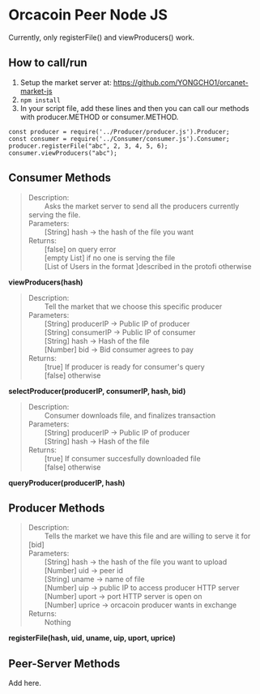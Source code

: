 # Orcacoin Peer Node JS
Currently, only registerFile() and viewProducers() work.

## How to call/run
1. Setup the market server at: https://github.com/YONGCHO1/orcanet-market-js  
2. ```npm install```  
3. In your script file, add these lines and then you can call our methods with producer.METHOD or consumer.METHOD.
```
const producer = require('../Producer/producer.js').Producer;
const consumer = require('../Consumer/consumer.js').Consumer;
producer.registerFile("abc", 2, 3, 4, 5, 6);
consumer.viewProducers("abc");
```

## Consumer Methods
> Description:  
> &nbsp;&nbsp;&nbsp;&nbsp;&nbsp;&nbsp;&nbsp;&nbsp;Asks the market server to send all the producers currently serving the file.  
> Parameters:  
> &nbsp;&nbsp;&nbsp;&nbsp;&nbsp;&nbsp;&nbsp;&nbsp;[String] hash -> the hash of the file you want  
> Returns:  
> &nbsp;&nbsp;&nbsp;&nbsp;&nbsp;&nbsp;&nbsp;&nbsp;[false] on query error  
> &nbsp;&nbsp;&nbsp;&nbsp;&nbsp;&nbsp;&nbsp;&nbsp;[empty List] if no one is serving the file  
> &nbsp;&nbsp;&nbsp;&nbsp;&nbsp;&nbsp;&nbsp;&nbsp;[List of Users in the format ]described in the protofi otherwise  

**viewProducers(hash)**

>Description:  
&nbsp;&nbsp;&nbsp;&nbsp;&nbsp;&nbsp;&nbsp;&nbsp;Tell the market that we choose this specific producer  
Parameters:  
&nbsp;&nbsp;&nbsp;&nbsp;&nbsp;&nbsp;&nbsp;&nbsp;[String] producerIP -> Public IP of producer  
&nbsp;&nbsp;&nbsp;&nbsp;&nbsp;&nbsp;&nbsp;&nbsp;[String] consumerIP -> Public IP of consumer  
&nbsp;&nbsp;&nbsp;&nbsp;&nbsp;&nbsp;&nbsp;&nbsp;[String] hash -> Hash of the file  
&nbsp;&nbsp;&nbsp;&nbsp;&nbsp;&nbsp;&nbsp;&nbsp;[Number] bid -> Bid consumer agrees to pay  
Returns:  
&nbsp;&nbsp;&nbsp;&nbsp;&nbsp;&nbsp;&nbsp;&nbsp;[true] If producer is ready for consumer's query  
&nbsp;&nbsp;&nbsp;&nbsp;&nbsp;&nbsp;&nbsp;&nbsp;[false] otherwise  

**selectProducer(producerIP, consumerIP, hash, bid)**

>Description:  
&nbsp;&nbsp;&nbsp;&nbsp;&nbsp;&nbsp;&nbsp;&nbsp;Consumer downloads file, and finalizes transaction  
Parameters:  
&nbsp;&nbsp;&nbsp;&nbsp;&nbsp;&nbsp;&nbsp;&nbsp;[String] producerIP -> Public IP of producer  
&nbsp;&nbsp;&nbsp;&nbsp;&nbsp;&nbsp;&nbsp;&nbsp;[String] hash -> Hash of the file  
Returns:  
&nbsp;&nbsp;&nbsp;&nbsp;&nbsp;&nbsp;&nbsp;&nbsp;[true] If consumer succesfully downloaded file  
&nbsp;&nbsp;&nbsp;&nbsp;&nbsp;&nbsp;&nbsp;&nbsp;[false] otherwise  

**queryProducer(producerIP, hash)**

## Producer Methods
>Description:  
&nbsp;&nbsp;&nbsp;&nbsp;&nbsp;&nbsp;&nbsp;&nbsp;Tells the market we have this file and are willing to serve it for [bid]  
Parameters:  
&nbsp;&nbsp;&nbsp;&nbsp;&nbsp;&nbsp;&nbsp;&nbsp;[String] hash -> the hash of the file you want to upload  
&nbsp;&nbsp;&nbsp;&nbsp;&nbsp;&nbsp;&nbsp;&nbsp;[Number] uid -> peer id  
&nbsp;&nbsp;&nbsp;&nbsp;&nbsp;&nbsp;&nbsp;&nbsp;[String] uname -> name of file  
&nbsp;&nbsp;&nbsp;&nbsp;&nbsp;&nbsp;&nbsp;&nbsp;[Number] uip -> public IP to access producer HTTP server  
&nbsp;&nbsp;&nbsp;&nbsp;&nbsp;&nbsp;&nbsp;&nbsp;[Number] uport -> port HTTP server is open on  
&nbsp;&nbsp;&nbsp;&nbsp;&nbsp;&nbsp;&nbsp;&nbsp;[Number] uprice -> orcacoin producer wants in exchange  
Returns:  
&nbsp;&nbsp;&nbsp;&nbsp;&nbsp;&nbsp;&nbsp;&nbsp;Nothing

**registerFile(hash, uid, uname, uip, uport, uprice)**

## Peer-Server Methods
Add here.
